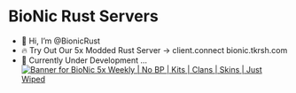
# BioNic Rust Servers

- 👋 Hi, I’m @BionicRust
- 🔥 Try Out Our 5x Modded Rust Server -> client.connect bionic.tkrsh.com
- 🌱 Currently Under Development ...
[![Banner for BioNic 5x Weekly | No BP | Kits | Clans | Skins | Just Wiped](https://cdn.battlemetrics.com/b/horizontal500x80px/23680561.png?foreground=%23EEEEEE&background=%23222222&lines=%23333333&linkColor=%231185ec&chartColor=%23FF0700)](https://www.battlemetrics.com/servers/rust/23680561)
<!---
BionicRust/BionicRust is a ✨ special ✨ repository because its `README.md` (this file) appears on your GitHub profile.
You can click the Preview link to take a look at your changes.
--->
